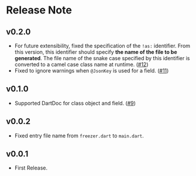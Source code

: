 # Release Note

## v0.2.0

- For future extensibility, fixed the specification of the `!as:` identifier. From this version, this identifier should specify **the name of the file to be generated**. The file name of the snake case specified by this identifier is converted to a camel case class name at runtime. ([#12](https://github.com/myConsciousness/freezer/issues/12))
- Fixed to ignore warnings when `@JsonKey` is used for a field. ([#11](https://github.com/myConsciousness/freezer/issues/11))

## v0.1.0

- Supported DartDoc for class object and field. ([#9](https://github.com/myConsciousness/freezer/issues/9))

## v0.0.2

- Fixed entry file name from `freezer.dart` to `main.dart`.

## v0.0.1

- First Release.

